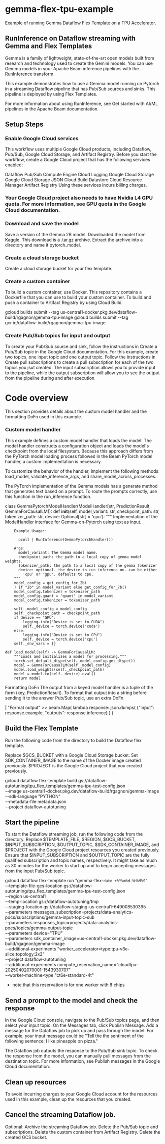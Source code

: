 # gemma-flex-tpu-example
Example of running Gemma Dataflow Flex Template on a TPU Accelerator.

## RunInference on Dataflow streaming with Gemma and Flex Templates
Gemma is a family of lightweight, state-of-the-art open models built from research and technology used to create the Gemini models. You can use Gemma models in your Apache Beam inference pipelines with the RunInference transform.

This example demonstrates how to use a Gemma model running on Pytorch in a streaming Dataflow pipeline that has Pub/Sub sources and sinks. This pipeline is deployed by using Flex Templates.

For more information about using RunInference, see Get started with AI/ML pipelines in the Apache Beam documentation.

## Setup Steps

### Enable Google Cloud services
This workflow uses multiple Google Cloud products, including Dataflow, Pub/Sub, Google Cloud Storage, and Artifact Registry. Before you start the workflow, create a Google Cloud project that has the following services enabled:

Dataflow
Pub/Sub
Compute Engine
Cloud Logging
Google Cloud Storage
Google Cloud Storage JSON
Cloud Build
Datastore
Cloud Resource Manager
Artifact Registry
Using these services incurs billing charges.

### Your Google Cloud project also needs to have Nvidia L4 GPU quota. For more information, see GPU quota in the Google Cloud documentation.

### Download and save the model
Save a version of the Gemma 2B model. Downloaded the model from Kaggle. This download is a .tar.gz archive. Extract the archive into a directory and name it pytorch_model.

### Create a cloud storage bucket
Create a cloud storage bucket for your flex template.

### Create a custom container
To build a custom container, use Docker. This repository contains a Dockerfile that you can use to build your custom container. To build and push a container to Artifact Registry by using Cloud Build.

gcloud builds submit --tag us-central1-docker.pkg.dev/dataflow-build/rgagnon/gemma-tpu-image
gcloud builds submit --tag gcr.io/dataflow-build/rgagnon/gemma-tpu-image

### Create Pub/Sub topics for input and output
To create your Pub/Sub source and sink, follow the instructions in Create a Pub/Sub topic in the Google Cloud documentation. For this example, create two topics, one input topic and one output topic. Follow the instructions in Create pull subscriptions to create a pull subscription for each of the two topics you jsut created. The input subscription allows you to provide input to the pipeline, while the output subscription will allow you to see the output from the pipeline during and after execution.

# Code overview
This section provides details about the custom model handler and the formatting DoFn used in this example.

### Custom model handler
This example defines a custom model handler that loads the model. The model handler constructs a configuration object and loads the model's checkpoint from the local filesystem. Because this approach differs from the PyTorch model loading process followed in the Beam PyTorch model handler, a custom implementation is necessary.

To customize the behavior of the handler, implement the following methods: load_model, validate_inference_args, and share_model_across_processes.

The PyTorch implementation of the Gemma models has a generate method that generates text based on a prompt. To route the prompts correctly, use this function in the run_inference function.

class GemmaPytorchModelHandler(ModelHandler[str, PredictionResult,
                                            GemmaForCausalLM]):
    def __init__(self,
                 model_variant: str,
                 checkpoint_path: str,
                 tokenizer_path: str,
                 device: Optional[str] = 'cpu'):
        """ Implementation of the ModelHandler interface for Gemma-on-Pytorch
        using text as input.

        Example Usage::

          pcoll | RunInference(GemmaPytorchHandler())

        Args:
          model_variant: The Gemma model name.
          checkpoint_path: the path to a local copy of gemma model weights.
          tokenizer_path: the path to a local copy of the gemma tokenizer
          device: optional. the device to run inference on. can be either
            'cpu' or 'gpu', defaults to cpu. 
        """
        model_config = get_config_for_2b(
        ) if "2b" in model_variant else get_config_for_7b()
        model_config.tokenizer = tokenizer_path
        model_config.quant = 'quant' in model_variant
        model_config.tokenizer = tokenizer_path

        self._model_config = model_config
        self._checkpoint_path = checkpoint_path
        if device == 'GPU':
            logging.info("Device is set to CUDA")
            self._device = torch.device('cuda')
        else:
            logging.info("Device is set to CPU")
            self._device = torch.device('cpu')
        self._env_vars = {}

    def load_model(self) -> GemmaForCausalLM:
        """Loads and initializes a model for processing."""
        torch.set_default_dtype(self._model_config.get_dtype())
        model = GemmaForCausalLM(self._model_config)
        model.load_weights(self._checkpoint_path)
        model = model.to(self._device).eval()
        return model
Formatting DoFn
The output from a keyed model handler is a tuple of the form (key, PredictionResult). To format that output into a string before sending it to the answer Pub/Sub topic, use an extra DoFn.

| "Format output" >> beam.Map(
    lambda response: json.dumps(
        {"input": response.example, "outputs": response.inference}
    )
)
## Build the Flex Template
Run the following code from the directory to build the Dataflow flex template.

Replace $GCS_BUCKET with a Google Cloud Storage bucket.
Set SDK_CONTAINER_IMAGE to the name of the Docker image created previously.
$PROJECT is the Google Cloud project that you created previously.

gcloud dataflow flex-template build gs://dataflow-autotuning/tpu_flex_templates/gemma-tpu-test-config.json \
  --image us-central1-docker.pkg.dev/dataflow-build/rgagnon/gemma-image \
  --sdk-language "PYTHON" \
  --metadata-file metadata.json \
  --project dataflow-autotuning

## Start the pipeline
To start the Dataflow streaming job, run the following code from the directory. Replace $TEMPLATE_FILE, $REGION, $GCS_BUCKET, $INPUT_SUBSCRIPTION, $OUTPUT_TOPIC, $SDK_CONTAINER_IMAGE, and $PROJECT with the Google Cloud project resources you created previously. Ensure that $INPUT_SUBSCRIPTION and $OUTPUT_TOPIC are the fully qualified subscription and topic names, respectively. It might take as much as 30 minutes for the worker to start up and to begin accepting messages from the input Pub/Sub topic.

gcloud dataflow flex-template run "gemma-flex-`date +%Y%m%d-%H%M%S`" \
  --template-file-gcs-location gs://dataflow-autotuning/tpu_flex_templates/gemma-tpu-test-config.json \
  --region us-central1 \
  --temp-location gs://dataflow-autotuning/tmp \
  --staging-location gs://dataflow-staging-us-central1-649008530395 \
  --parameters messages_subscription=projects/data-analytics-pocs/subscriptions/gemma-input-topic-sub \
  --parameters responses_topic=projects/data-analytics-pocs/topics/gemma-output-topic \
  --parameters device="TPU" \
  --parameters sdk_container_image=us-central1-docker.pkg.dev/dataflow-build/rgagnon/gemma-image \
  --additional-experiments "worker_accelerator=type:tpu-v6e-slice;topology:2x2" \
  --project dataflow-autotuning \
  --additional-experiments compute_reservation_name="cloudtpu-20250402070001-1543930707" \
  --worker-machine-type "ct6e-standard-4t"

* note that this reservation is for one worker with 8 chips

## Send a prompt to the model and check the response
In the Google Cloud console, navigate to the Pub/Sub topics page, and then select your input topic. On the Messages tab, click Publish Message. Add a message for the Dataflow job to pick up and pass through the model. For example, your input message could be "Tell the the sentiment of the following sentence: I like pineapple on pizza."

The Dataflow job outputs the response to the Pub/Sub sink topic. To check the response from the model, you can manually pull messages from the destination topic. For more information, see Publish messages in the Google Cloud documentation.

## Clean up resources
To avoid incurring charges to your Google Cloud account for the resources used in this example, clean up the resources that you created.

## Cancel the streaming Dataflow job.
Optional: Archive the streaming Dataflow job.
Delete the Pub/Sub topic and subscriptions.
Delete the custom container from Artifact Registry.
Delete the created GCS bucket.